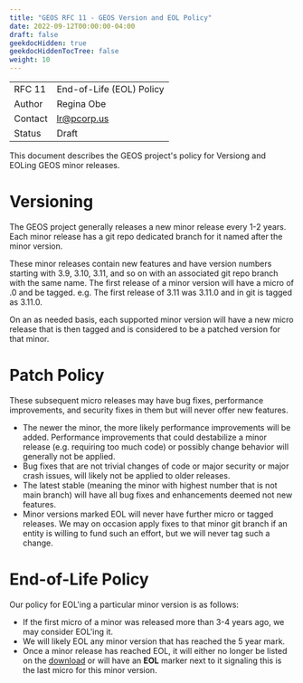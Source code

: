 ```yaml
---
title: "GEOS RFC 11 - GEOS Version and EOL Policy"
date: 2022-09-12T00:00:00-04:00
draft: false
geekdocHidden: true
geekdocHiddenTocTree: false
weight: 10
---
```


|         |                                 |
| :------ | ------------------------------- |
| RFC 11  | End-of-Life (EOL) Policy        |
| Author  | Regina Obe                      |
| Contact | lr@pcorp.us                     |
| Status  | Draft                           |

This document describes the GEOS project's policy for Versiong and EOLing GEOS minor releases.

# Versioning
The GEOS project generally releases a new minor release every 1-2 years.
Each minor release has a git repo dedicated branch for it named after the minor version.

These minor releases contain new features and have version numbers starting with
3.9, 3.10, 3.11, and so on with an associated git repo branch with the same name.
The first release of a minor version will have a micro of .0 and be tagged.
e.g. The first release of 3.11 was 3.11.0 and in git is tagged as 3.11.0.

On an as needed basis, each supported minor version will have a new micro release that is then tagged and is considered to be a patched version for that minor.

# Patch Policy
These subsequent micro releases may have bug fixes, performance improvements, and security fixes in them
but will never offer new features.

* The newer the minor, the more likely performance improvements will be added. Performance improvements that could destabilize a minor release (e.g. requiring too much code) or possibly change behavior will generally not be applied.
* Bug fixes that are not trivial changes of code or major security or major crash issues, will likely not be applied to older releases.
* The latest stable (meaning the minor with highest number that is not main branch) will have all bug fixes and enhancements deemed not new features.
* Minor versions marked EOL will never have further micro or tagged releases. We may on occasion apply fixes to that minor git branch if an entity is willing to fund such an effort, but we will never tag such a change.

# End-of-Life Policy
Our policy for EOL'ing a particular minor version is as follows:

* If the first micro of a minor was released more than 3-4 years ago, we may consider EOL'ing it.
* We will likely EOL any minor version that has reached the 5 year mark.
* Once a minor release has reached EOL, it will either no longer be listed on the [download](/usage/download/) or will have an **EOL** marker next to it signaling this is the last micro for this minor version.


